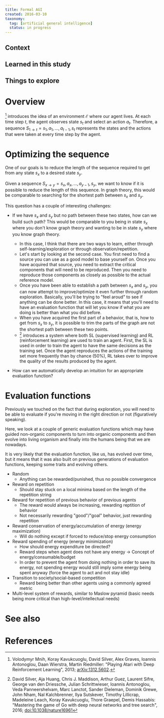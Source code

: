 ```yaml
---
title: Formal AGI
created: 2016-03-10
taxonomy:
  tag: [artificial general intelligence]
  status: in progress
---
```


## Context

## Learned in this study

## Things to explore

# Overview
[^1] introduces the idea of an environment $\mathcal{E}$ where our agent lives. At each time step $t$, the agent observes state $s_t$ and select an action $a_t$. Therefore, a sequence $S_{1 \rightarrow t} = s_1, a_1, ..., a_{t-1}, s_t$ represents the states and the actions that were taken at every time step by the agent.

# Optimizing the sequence
One of our goals is to reduce the length of the sequence required to get from any state $s_x$ to a desired state $s_y$.

Given a sequence $S_{x \rightarrow y} = s_x, a_x, ..., a_{y-1}, s_y$, we want to know if it is possible to reduce the length of this sequence. In graph theory, this would be comparable to searching for the shortest path between $s_x$ and $s_y$.

This question has a couple of interesting challenges:
* If we have $s_x$ and $s_y$ but no path between these two states, how can we build such path? This would be comparable to you being in state $s_x$ where you don't know graph theory and wanting to be in state $s_y$ where you know graph theory.
	* In this case, I think that there are two ways to learn, either through self-learning/exploration or through observation/repetition.
	* Let's start by looking at the second case. You first need to find a source you can use as a good model to base yourself on. Once you have acquired that source, you need to extract the critical components that will need to be reproduced. Then you need to reproduce those components as closely as possible to the actual reference model.
	* Once you have been able to establish a path between $s_x$ and $s_y$, you can now attempt to improve/optimize it even further through random exploration. Basically, you'll be trying to "feel aroud" to see if anything can be done better. In this case, it means that you'll need to have an evaluation function that will let you know if what you are doing is better than what you did before.
	* When you have acquired the first part of a behavior, that is, how to get from $s_x$ to $s_y$, it is possible to trim the parts of the graph are not the shortest path between these two points.
	* [^2] introduces a system where both SL (supervised learning) and RL (reinforcement learning) are used to train an agent. First, the SL is used in order to train the agent to have the same decisions as the training set. Once the agent reproduces the actions of the training set more frequently than by chance (50%), RL takes over to improve the quality of the results produced by the agent.

* How can we automatically develop an intuition for an appropriate evaluation function?

# Evaluation functions
Previously we touched on the fact that during exploration, you will need to be able to evaluate if you're moving in the right direction or not (figuratively speaking).

Here, we look at a couple of generic evaluation functions which may have guided non-organic components to turn into organic components and then evolve into living organism and finally into the humans being that we are nowadays.

It is very likely that the evaluation function, like us, has evolved over time, but it means that it was also built on previous generations of evaluation functions, keeping some traits and evolving others.

* Random
	* Anything can be rewarded/punished, thus no possible convergence
* Reward on repetition
	* Should stay stuck on a local minima based on the length of the repetition string
* Reward for repetition of previous behavior of previous agents
	* The reward would always be increasing, rewarding reptition of behavior
	* Not necessarily rewarding "good"/"goal" behavior, just rewarding repetition
* Reward conservation of energy/accumulation of energy (energy maximization)
	* Will do nothing except if forced to reduce/stop energy consumption
* Reward spending of energy (energy minimization)
	* How should energy expenditure be directed?
	* Reward steps when agent does not have any energy -> Concept of energy/consumable/budget
	* In order to prevent the agent from doing nothing in order to save its energy, not spending energy would still imply some energy being spent anyway (force the agent to act and not stay idle)
* Transition to society/social-based competition
	* Reward being better than other agents using a commonly agreed metric
* Multi-level system of rewards, similar to Maslow pyramid (basic needs being more critical than high-level/intellectual needs)

# See also

# References
[^1]: Volodymyr Mnih, Koray Kavukcuoglu, David Silver, Alex Graves, Ioannis Antonoglou, Daan Wierstra, Martin Riedmiller: "Playing Atari with Deep Reinforcement Learning", 2013; [arXiv:1312.5602](http://arxiv.org/abs/1312.5602).
[^2]: David Silver, Aja Huang, Chris J. Maddison, Arthur Guez, Laurent Sifre, George van den Driessche, Julian Schrittwieser, Ioannis Antonoglou, Veda Panneershelvam, Marc Lanctot, Sander Dieleman, Dominik Grewe, John Nham, Nal Kalchbrenner, Ilya Sutskever, Timothy Lillicrap, Madeleine Leach, Koray Kavukcuoglu, Thore Graepel, Demis Hassabis: "Mastering the game of Go with deep neural networks and tree search", 2016; [doi:10.1038/nature16961](http://dx.doi.org/10.1038/nature16961)
